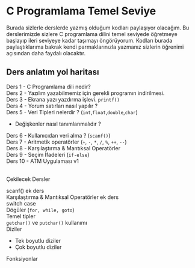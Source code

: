 # C Programlama Temel Seviye

Burada sizlerle derslerde yazmış olduğum kodları paylaşıyor olacağım. Bu derslerimizde sizlere C programlama dilini temel seviyede öğretmeye başlayıp ileri seviyeye kadar taşımayı öngörüyorum. Kodları burada paylaştıklarıma bakrak kendi parmaklarınızla yazmanız sizlerin öğrenimi açısından daha faydalı olacaktır. 

## Ders anlatım yol haritası

Ders 1 - C Programlama dili nedir? <br/>
Ders 2 - Yazılım yazabilmemiz için gerekli programın indirilmesi. <br/> 
Ders 3 - Ekrana yazı yazdırma işlevi. `printf()`<br/>
Ders 4 - Yorum satırları nasıl yapılır ?<br/>
Ders 5 - Veri Tipleri nelerdir ? (`int`,`float`,`double`,`char`)<br/>
- Değişkenler nasıl tanımlanmalıdır ? <br/>

Ders 6 - Kullanıcıdan veri alma ? (`scanf()`)<br/>
Ders 7 - Aritmetik operatörler (`+`, `-`, `*`, `/`, `%`, `++`, `--`)	<br/>
Ders 8 - Karşılaştırma & Mantıksal Operatörler <br/>
Ders 9 - Seçim İfadeleri (`if-else`) 	<br/>
Ders 10 - ATM Uygulaması v1<br/><br/>


Çekilecek Dersler

scanf() ek ders<br/>
Karşılaştırma & Mantıksal Operatörler ek ders<br/>
switch case<br/>
Dögüler	(`for, while, goto`)<br/>
Temel tipler	<br/>
`getchar()` ve `putchar()` kullanımı <br/>
Diziler <br/>
- Tek boyutlu diziler <br/>
- Çok boyutlu diziler <br/>

Fonksiyonlar	<br/>
